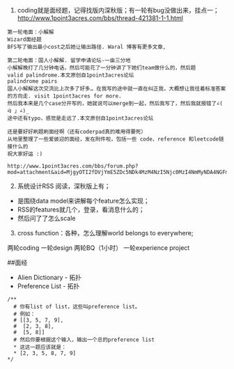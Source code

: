 1. coding就是面经题，记得找版内深秋版；有一轮有bug没做出来，挂点一；
http://www.1point3acres.com/bbs/thread-421381-1-1.html
```
第一轮电面：小解解
Wizard面经题
BFS写了输出最小cost之后她让输出路径. Waral 博客有更多文章,

第二轮电面：国人小解解. 留学申请论坛-一亩三分地
小解解晚打了几分钟电话，然后可能花了一分钟讲了下她们team做什么的，然后题
valid palindrome.本文原创自1point3acres论坛
palindrome pairs
国人小解解这次交流比上次多了好多… 在我写的途中就一直在纠正我，大概想让我往着标准答案的方向走. visit 1point3acres for more.
然后我本来是几个case分开写的，她就说可以merge到一起，然后我写了，然后我就报错了∠( ᐛ 」∠)_
途中还有typo，感觉是走远了.本文原创自1point3acres论坛

还是要好好刷题刷面经啊（还有coderpad真的难用得要死）
从地里整理了一些爱彼迎的面经，发在附件啦，包括一些 code，reference 和leetcode链接什么的
祝大家好运 :)

http://www.1point3acres.com/bbs/forum.php?mod=attachment&aid=MjgyOTI2fDVjYmE5ZDc5NDk4MzM4NzI5Njc0MzI4NmMyNDA4NGFmfDE1MzA1NTkyMTQ%3D&request=yes&_f=.pdf
```

2. 系统设计RSS 阅读，深秋版上有；
* 是围绕data model来讲解每个feature怎么实现；
* RSS的features就几个，登录，看消息什么的；
* 然后问了了怎么scale

3. cross function：各种，怎么理解world belongs to everywhere;


两轮coding
一轮design
两轮BQ（1小时）
一轮experience project

##面经
* Alien Dictionary - 拓扑
* Preference List - 拓扑
```
/**
  # 你有list of list，这些叫preference list。
  # 例如：
  # [[3, 5, 7, 9],
  #  [2, 3, 8],
  #  [5, 8]]
  # 然后你要根据这个输入，输出一个总的preference list
  * 这这一题应该就是：
  * [2, 3, 5, 8, 7, 9]
*/
```

